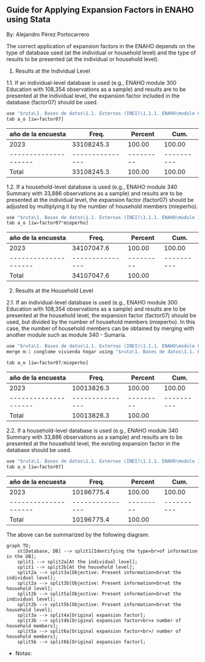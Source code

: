 ## Guide for Applying Expansion Factors in ENAHO using Stata
By: Alejandro Pérez Portocarrero

The correct application of expansion factors in the ENAHO depends on the type of database used (at the individual or household level) and the type of results to be presented (at the individual or household level).

1. Results at the Individual Level

1.1. If an individual-level database is used (e.g., ENAHO module 300 Education with 108,354 observations as a sample) and results are to be presented at the individual level, the expansion factor included in the database (factor07) should be used.
 
 ``` js
 use "$ruta\1. Bases de datos\1.1. Externas (INEI)\1.1.1. ENAHO\module 03\2023\2023.dta"
 tab a_o [iw=factor07]
 ```    
 
 | año de la encuesta |     Freq.     | Percent |   Cum.   |
 |--------------------|---------------|---------|----------|
 |               2023 |   33108245.3  |  100.00 |   100.00 |
 |--------------------|---------------|---------|----------|
 |              Total |   33108245.3  |  100.00 |   100.00 |

1.2. If a household-level database is used (e.g., ENAHO module 340 Summary with 33,886 observations as a sample) and results are to be presented at the individual level, the expansion factor (factor07) should be adjusted by multiplying it by the number of household members (mieperho).

``` js
use "$ruta\1. Bases de datos\1.1. Externas (INEI)\1.1.1. ENAHO\module 34\2023\2023.dta"
tab a_o [iw=factor07*mieperho]
```    

| año de la encuesta |     Freq.     | Percent |   Cum.   |
|--------------------|---------------|---------|----------|
|               2023 |   34107047.6  |  100.00 |   100.00 |
|--------------------|---------------|---------|----------|
|              Total |   34107047.6  |  100.00 |          |


2. Results at the Household Level

2.1. If an individual-level database is used (e.g., ENAHO module 300 Education with 108,354 observations as a sample) and results are to be presented at the household level, the expansion factor (factor07) should be used, but divided by the number of household members (mieperho). In this case, the number of household members can be obtained by merging with another module such as module 340 - Sumaria.

 ``` js
use "$ruta\1. Bases de datos\1.1. Externas (INEI)\1.1.1. ENAHO\module 03\2023\2023.dta"
merge m:1 conglome vivienda hogar using "$ruta\1. Bases de datos\1.1. Externas (INEI)\1.1.1. ENAHO\module 34\2023\2023.dta"

tab a_o [iw=factor07/mieperho]
 ```     
| año de la encuesta |     Freq.     | Percent |   Cum.   |
|--------------------|---------------|---------|----------|
|               2023 |   10013826.3  |  100.00 |   100.00 |
|--------------------|---------------|---------|----------|
|              Total |   10013826.3  |  100.00 |          |

2.2. If a household-level database is used (e.g., ENAHO module 340 Summary with 33,886 observations as a sample) and results are to be presented at the household level, the existing expansion factor in the database should be used.

``` js
use "$ruta\1. Bases de datos\1.1. Externas (INEI)\1.1.1. ENAHO\module 34\2023\2023.dta"
tab a_o [iw=factor07]
```    

| año de la encuesta |     Freq.     | Percent |   Cum.   |
|--------------------|---------------|---------|----------|
|               2023 |   10196775.4  |  100.00 |   100.00 |
|--------------------|---------------|---------|----------|
|              Total |   10196775.4  |  100.00 |          |

The above can be summarized by the following diagram:

```mermaid
graph TD;
    st[Database, DB] --> split1[Identifying the type<br>of information in the DB];
    split1 --> split2a[At the individual level];
    split1 --> split2b[At the household level];
    split2a --> split3a[Objective: Present information<br>at the individual level];
    split2a --> split3b[Objective: Present information<br>at the household level];
    split2b --> split5a[Objective: Present information<br>at the individual level];
    split2b --> split5b[Objective: Present information<br>at the household level];
    split3a --> split4a[Original expansion factor];
    split3b --> split4b[Original expansion factor<br>x number of household members];
    split5a --> split6a[Original expansion factor<br>/ number of household members];
    split5b --> split6b[Original expansion factor];
```

* Notas:
